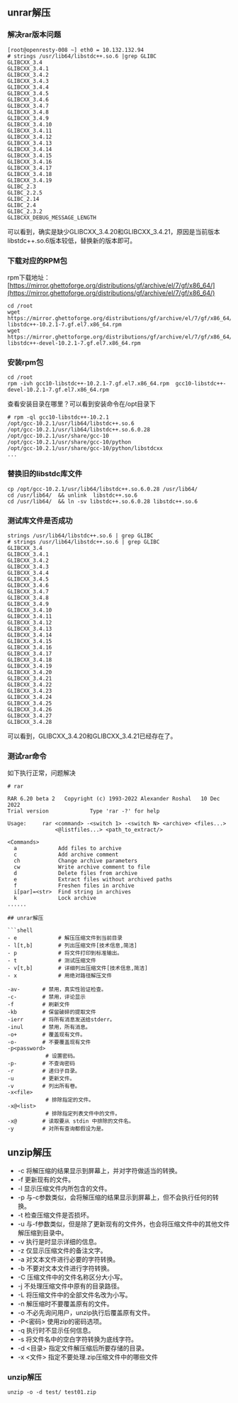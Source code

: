 ## unrar解压
### 解决rar版本问题
```
[root@openresty-008 ~] eth0 = 10.132.132.94
# strings /usr/lib64/libstdc++.so.6 |grep GLIBC 
GLIBCXX_3.4
GLIBCXX_3.4.1
GLIBCXX_3.4.2
GLIBCXX_3.4.3
GLIBCXX_3.4.4
GLIBCXX_3.4.5
GLIBCXX_3.4.6
GLIBCXX_3.4.7
GLIBCXX_3.4.8
GLIBCXX_3.4.9
GLIBCXX_3.4.10
GLIBCXX_3.4.11
GLIBCXX_3.4.12
GLIBCXX_3.4.13
GLIBCXX_3.4.14
GLIBCXX_3.4.15
GLIBCXX_3.4.16
GLIBCXX_3.4.17
GLIBCXX_3.4.18
GLIBCXX_3.4.19
GLIBC_2.3
GLIBC_2.2.5
GLIBC_2.14
GLIBC_2.4
GLIBC_2.3.2
GLIBCXX_DEBUG_MESSAGE_LENGTH
```
可以看到，确实是缺少GLIBCXX_3.4.20和GLIBCXX_3.4.21，原因是当前版本libstdc++.so.6版本较低，替换新的版本即可。
### 下载对应的RPM包
rpm下载地址： 
[https://mirror.ghettoforge.org/distributions/gf/archive/el/7/gf/x86_64/](https://mirror.ghettoforge.org/distributions/gf/archive/el/7/gf/x86_64/)

```shell
cd /root
wget https://mirror.ghettoforge.org/distributions/gf/archive/el/7/gf/x86_64/gcc10-libstdc++-10.2.1-7.gf.el7.x86_64.rpm   
wget https://mirror.ghettoforge.org/distributions/gf/archive/el/7/gf/x86_64/gcc10-libstdc++-devel-10.2.1-7.gf.el7.x86_64.rpm  
```
### 安装rpm包
```shell
cd /root
rpm -ivh gcc10-libstdc++-10.2.1-7.gf.el7.x86_64.rpm  gcc10-libstdc++-devel-10.2.1-7.gf.el7.x86_64.rpm
```
查看安装目录在哪里？可以看到安装命令在/opt目录下
```shell
# rpm -ql gcc10-libstdc++-10.2.1
/opt/gcc-10.2.1/usr/lib64/libstdc++.so.6
/opt/gcc-10.2.1/usr/lib64/libstdc++.so.6.0.28
/opt/gcc-10.2.1/usr/share/gcc-10
/opt/gcc-10.2.1/usr/share/gcc-10/python
/opt/gcc-10.2.1/usr/share/gcc-10/python/libstdcxx
...
```
### 替换旧的libstdc库文件
```shell
cp /opt/gcc-10.2.1/usr/lib64/libstdc++.so.6.0.28 /usr/lib64/
cd /usr/lib64/  && unlink  libstdc++.so.6
cd /usr/lib64/  && ln -sv libstdc++.so.6.0.28 libstdc++.so.6

```
### 测试库文件是否成功

```shell
strings /usr/lib64/libstdc++.so.6 | grep GLIBC
# strings /usr/lib64/libstdc++.so.6 | grep GLIBC
GLIBCXX_3.4
GLIBCXX_3.4.1
GLIBCXX_3.4.2
GLIBCXX_3.4.3
GLIBCXX_3.4.4
GLIBCXX_3.4.5
GLIBCXX_3.4.6
GLIBCXX_3.4.7
GLIBCXX_3.4.8
GLIBCXX_3.4.9
GLIBCXX_3.4.10
GLIBCXX_3.4.11
GLIBCXX_3.4.12
GLIBCXX_3.4.13
GLIBCXX_3.4.14
GLIBCXX_3.4.15
GLIBCXX_3.4.16
GLIBCXX_3.4.17
GLIBCXX_3.4.18
GLIBCXX_3.4.19
GLIBCXX_3.4.20
GLIBCXX_3.4.21
GLIBCXX_3.4.22
GLIBCXX_3.4.23
GLIBCXX_3.4.24
GLIBCXX_3.4.25
GLIBCXX_3.4.26
GLIBCXX_3.4.27
GLIBCXX_3.4.28
```
可以看到，GLIBCXX_3.4.20和GLIBCXX_3.4.21已经存在了。

### 测试rar命令
如下执行正常，问题解决 
```shell
# rar

RAR 6.20 beta 2   Copyright (c) 1993-2022 Alexander Roshal   10 Dec 2022
Trial version             Type 'rar -?' for help

Usage:     rar <command> -<switch 1> -<switch N> <archive> <files...>
               <@listfiles...> <path_to_extract/>

<Commands>
  a             Add files to archive
  c             Add archive comment
  ch            Change archive parameters
  cw            Write archive comment to file
  d             Delete files from archive
  e             Extract files without archived paths
  f             Freshen files in archive
  i[par]=<str>  Find string in archives
  k             Lock archive
......

## unrar解压

```shell
- e             # 解压压缩文件到当前目录
- l[t,b]        # 列出压缩文件[技术信息,简洁]
- p             # 将文件打印到标准输出。
- t             # 测试压缩文件
- v[t,b]        # 详细列出压缩文件[技术信息,简洁]
- x             # 用绝对路径解压文件
```

```shell
-av-       # 禁用，真实性验证检查。
-c-        # 禁用，评论显示
-f         # 刷新文件
-kb        # 保留破碎的提取文件
-ierr      # 将所有消息发送给stderr。
-inul      # 禁用，所有消息。
-o+        # 覆盖现有文件。
-o-        # 不要覆盖现有文件
-p<password>
     	    # 设置密码。
-p-        # 不查询密码
-r         # 递归子目录。
-u         # 更新文件。
-v         # 列出所有卷。
-x<file>
     	    # 排除指定的文件。
-x@<list>
     	    # 排除指定列表文件中的文件。
-x@        # 读取要从 stdin 中排除的文件名。
-y         # 对所有查询都假设为是。
```

## unzip解压
- -c 将解压缩的结果显示到屏幕上，并对字符做适当的转换。
- -f 更新现有的文件。
- -l 显示压缩文件内所包含的文件。
- -p 与-c参数类似，会将解压缩的结果显示到屏幕上，但不会执行任何的转换。
- -t 检查压缩文件是否损坏。
- -u 与-f参数类似，但是除了更新现有的文件外，也会将压缩文件中的其他文件解压缩到目录中。
- -v 执行是时显示详细的信息。
- -z 仅显示压缩文件的备注文字。
- -a 对文本文件进行必要的字符转换。
- -b 不要对文本文件进行字符转换。
- -C 压缩文件中的文件名称区分大小写。
- -j 不处理压缩文件中原有的目录路径。
- -L 将压缩文件中的全部文件名改为小写。
- -n 解压缩时不要覆盖原有的文件。
- -o 不必先询问用户，unzip执行后覆盖原有文件。
- -P<密码> 使用zip的密码选项。
- -q 执行时不显示任何信息。
- -s 将文件名中的空白字符转换为底线字符。
- -d <目录> 指定文件解压缩后所要存储的目录。
- -x <文件> 指定不要处理.zip压缩文件中的哪些文件

### unzip解压 
```
unzip -o -d test/ test01.zip 

```





